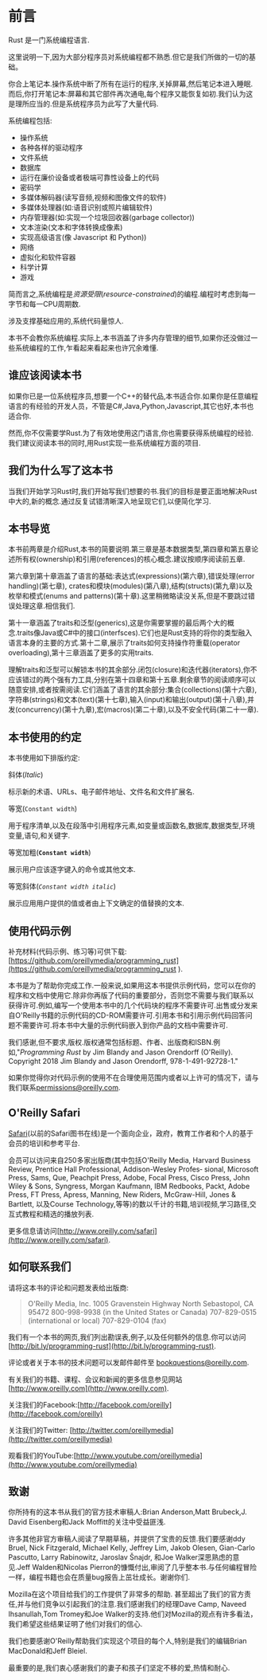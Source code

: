 # 前言

Rust 是一门系统编程语言.

这里说明一下,因为大部分程序员对系统编程都不熟悉.但它是我们所做的一切的基础。

你合上笔记本.操作系统中断了所有在运行的程序,关掉屏幕,然后笔记本进入睡眠.而后,你打开笔记本:屏幕和其它部件再次通电,每个程序又能恢复如初.我们认为这是理所应当的.但是系统程序员为此写了大量代码.

系统编程包括:

- 操作系统
- 各种各样的驱动程序
- 文件系统
- 数据库
- 运行在廉价设备或者极端可靠性设备上的代码
- 密码学
- 多媒体解码器(读写音频,视频和图像文件的软件)
- 多媒体处理器(如:语音识别或照片编辑软件)
- 内存管理器(如:实现一个垃圾回收器(garbage collector))
- 文本渲染(文本和字体转换成像素)
- 实现高级语言(像 Javascript 和 Python))
- 网络
- 虚拟化和软件容器
- 科学计算
- 游戏

简而言之,系统编程是*资源受限*(*resource-constrained*)的编程.编程时考虑到每一字节和每一CPU周期数.

涉及支撑基础应用的,系统代码量惊人.

本书不会教你系统编程.实际上,本书涵盖了许多内存管理的细节,如果你还没做过一些系统编程的工作,乍看起来看起来也许冗余难懂.

## 谁应该阅读本书

如果你已是一位系统程序员,想要一个C++的替代品,本书适合你.如果你是任意编程语言的有经验的开发人员，不管是C#,Java,Python,Javascript,其它也好,本书也适合你.

然而,你不仅需要学Rust.为了有效地使用这门语言,你也需要获得系统编程的经验.我们建议阅读本书的同时,用Rust实现一些系统编程方面的项目.

## 我们为什么写了这本书

当我们开始学习Rust时,我们开始写我们想要的书.我们的目标是要正面地解决Rust中大的,新的概念.通过反复试错清晰深入地呈现它们,以便简化学习.

## 本书导览

本书前两章是介绍Rust,本书的简要说明.第三章是基本数据类型,第四章和第五章论述所有权(ownership)和引用(references)的核心概念.建议按顺序阅读前五章.

第六章到第十章涵盖了语言的基础:表达式(expressions)(第六章),错误处理(error handling)(第七章), crates和模块(modules)(第八章),结构(structs)(第九章)以及枚举和模式(enums and patterns)(第十章).这里稍微略读没关系,但是不要跳过错误处理这章.相信我们.

第十一章涵盖了traits和泛型(generics),这是你需要掌握的最后两个大的概念.traits像Java或C#中的接口(interfsces).它们也是Rust支持的将你的类型融入语言本身的主要的方式.第十二章,展示了traits如何支持操作符重载(operator overloading),第十三章涵盖了更多的实用traits.

理解traits和泛型可以解锁本书的其余部分.闭包(closure)和迭代器(iterators),你不应该错过的两个强有力工具,分别在第十四章和第十五章.剩余章节的阅读顺序可以随意安排,或者按需阅读.它们涵盖了语言的其余部分:集合(collections)(第十六章),字符串(strings)和文本(text)(第十七章),输入(input)和输出(output)(第十八章),并发(concurrency)(第十九章),宏(macros)(第二十章),以及不安全代码(第二十一章).

## 本书使用的约定

本书使用如下排版约定:

斜体(*Italic*)

标示新的术语、URLs、电子邮件地址、文件名和文件扩展名.

等宽(`Constant width`)

用于程序清单,以及在段落中引用程序元素,如变量或函数名,数据库,数据类型,环境变量,语句,和关键字.

等宽加粗(**`Constant width`**)

展示用户应该逐字键入的命令或其他文本.

等宽斜体(*`Constant width italic`*)

展示应用用户提供的值或者由上下文确定的值替换的文本.

## 使用代码示例

补充材料(代码示例、练习等)可供下载:
[https://github.com/oreillymedia/programming_rust](https://github.com/oreillymedia/programming_rust
).

本书是为了帮助你完成工作.一般来说,如果用这本书提供示例代码，您可以在你的程序和文档中使用它.除非你再版了代码的重要部分，否则您不需要与我们联系以获得许可.例如,编写一个使用本书中的几个代码块的程序不需要许可.出售或分发来自O'Reilly书籍的示例代码的CD-ROM需要许可.引用本书和引用示例代码回答问题不需要许可.将本书中大量的示例代码嵌入到你产品的文档中需要许可.

我们感谢,但不要求,版权.版权通常包括标题、作者、出版商和ISBN.例如,"*Programming Rust* by Jim Blandy and Jason Orendorff (O'Reilly). Copyright 2018 Jim Blandy and Jason Orendorff, 978-1-491-92728-1."

如果你觉得你对代码示例的使用不在合理使用范围内或者以上许可的情况下，请与我们联系[permissions@oreilly.com](permissions@oreilly.com).

## O'Reilly Safari

[Safari](http://oreilly.com/safarip)(以前的Safari图书在线)是一个面向企业，政府，教育工作者和个人的基于会员的培训和参考平台.

会员可以访问来自250多家出版商(其中包括O'Reilly
Media, Harvard Business Review, Prentice Hall Professional, Addison-Wesley Profes‐
sional, Microsoft Press, Sams, Que, Peachpit Press, Adobe, Focal Press, Cisco Press, John Wiley & Sons, Syngress, Morgan Kaufmann, IBM Redbooks, Packt, Adobe Press, FT Press, Apress, Manning, New Riders, McGraw-Hill, Jones & Bartlett, 以及Course Technology,等等)的数以千计的书籍,培训视频,学习路径,交互式教程和精选的播放列表.

更多信息请访问[http://www.oreilly.com/safari](http://www.oreilly.com/safari).

## 如何联系我们

请将这本书的评论和问题发表给出版商:
> O'Reilly Media, Inc.
> 1005 Gravenstein Highway North
> Sebastopol, CA 95472
> 800-998-9938 (in the United States or Canada)
> 707-829-0515 (international or local)
> 707-829-0104 (fax)

我们有一个本书的网页,我们列出勘误表,例子,以及任何额外的信息.你可以访问[http://bit.ly/programming-rust](http://bit.ly/programming-rust).

评论或者关于本书的技术问题可以发邮件邮件至  [bookquestions@oreilly.com](bookquestions@oreilly.com).

有关我们的书籍、课程、会议和新闻的更多信息参见网站[http://www.oreilly.com](http://www.oreilly.com).

关注我们的Facebook:[http://facebook.com/oreilly](http://facebook.com/oreilly)

关注我们的Twitter: [http://twitter.com/oreillymedia](http://twitter.com/oreillymedia)

观看我们的YouTube:[http://www.youtube.com/oreillymedia](http://www.youtube.com/oreillymedia)

## 致谢

你所持有的这本书从我们的官方技术审稿人:Brian Anderson,Matt Brubeck,J. David Eisenberg和Jack Moffitt的关注中受益匪浅.

许多其他非官方审稿人阅读了早期草稿，并提供了宝贵的反馈.我们要感谢ddy Bruel, Nick Fitzgerald, Michael Kelly, Jeffrey Lim, Jakob Olesen,  Gian-Carlo Pascutto,  Larry Rabinowitz,  Jaroslav Šnajdr, 和Joe Walker深思熟虑的意见.Jeff Walden和Nicolas Pierron的慷慨付出,审阅了几乎整本书.与任何编程冒险一样，编程书籍也会在质量bug报告上茁壮成长。谢谢你们.

Mozilla在这个项目给我们的工作提供了非常多的帮助.
甚至超出了我们的官方责任,并与他们竞争以引起我们的注意.我们感谢我们的经理Dave Camp, Naveed Ihsanullah,Tom Tromey和Joe Walker的支持.他们对Mozilla的观点有许多看法，我们希望这些结果证明了他们对我们的信心.

我们也要感谢O'Reilly帮助我们实现这个项目的每个人,特别是我们的编辑Brian MacDonald和Jeff Bleiel.

最重要的是,我们衷心感谢我们的妻子和孩子们坚定不移的爱,热情和耐心.

